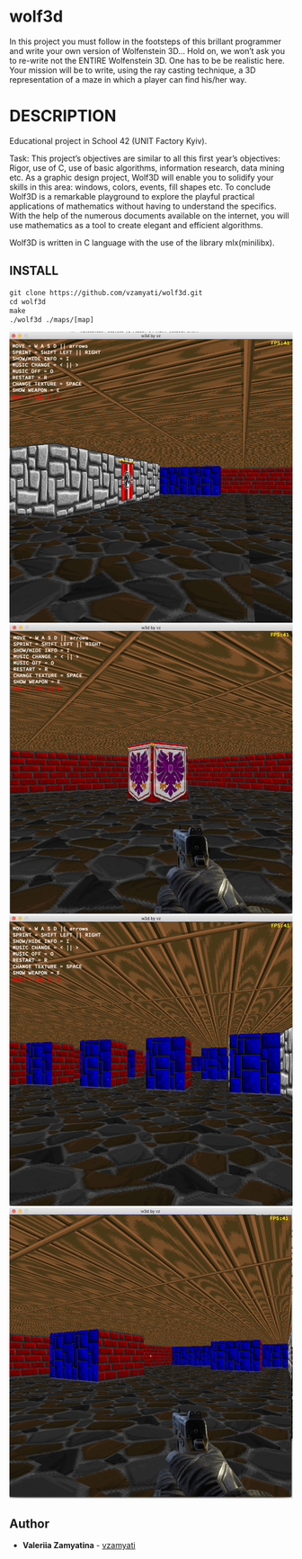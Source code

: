 # wolf3d
In this project you must follow in the footsteps of this brillant programmer and write
your own version of Wolfenstein 3D... Hold on, we won’t ask you to re-write not the
ENTIRE Wolfenstein 3D. One has to be be realistic here. Your mission will be to write,
using the ray casting technique, a 3D representation of a maze in which a player can find
his/her way.

# DESCRIPTION

Educational project in School 42 (UNIT Factory Kyiv).

Task: This project’s objectives are similar to all this first year’s objectives: Rigor, use of C, use
of basic algorithms, information research, data mining etc.
As a graphic design project, Wolf3D will enable you to solidify your skills in this area:
windows, colors, events, fill shapes etc.
To conclude Wolf3D is a remarkable playground to explore the playful practical applications
of mathematics without having to understand the specifics. With the help of the numerous documents
available on the internet, you will use mathematics as a tool to create elegant and efficient
algorithms.

Wolf3D is written in C language with the use of the library mlx(minilibx).

## INSTALL

```
git clone https://github.com/vzamyati/wolf3d.git
cd wolf3d
make
./wolf3d ./maps/[map]
```
<img src="https://github.com/vzamyati/wolf3d/blob/master/screenshots/01.png?raw=true" />
<img src="https://github.com/vzamyati/wolf3d/blob/master/screenshots/02.png?raw=true"/>
<img src="https://github.com/vzamyati/wolf3d/blob/master/screenshots/03.png?raw=true"/>
<img src="https://github.com/vzamyati/wolf3d/blob/master/screenshots/04.png?raw=true"/>
 
## Author

*  **Valeriia Zamyatina** - [vzamyati](https://github.com/vzamyati/)
